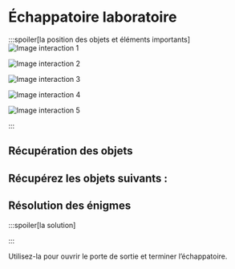 # Échappatoire laboratoire

:::spoiler[la position des objets et éléments importants]
![Image interaction 1](/assets/jeu/999/guide/echappatoires/laboratoire/interaction_1.webp)

![Image interaction 2](/assets/jeu/999/guide/echappatoires/laboratoire/interaction_2.webp)

![Image interaction 3](/assets/jeu/999/guide/echappatoires/laboratoire/interaction_3.webp)

![Image interaction 4](/assets/jeu/999/guide/echappatoires/laboratoire/interaction_4.webp)

![Image interaction 5](/assets/jeu/999/guide/echappatoires/laboratoire/interaction_5.webp)

:::

## Récupération des objets

Récupérez les objets suivants :
-

## Résolution des énigmes



:::spoiler[la solution]

:::



Utilisez-la pour ouvrir le porte de sortie et terminer l’échappatoire.